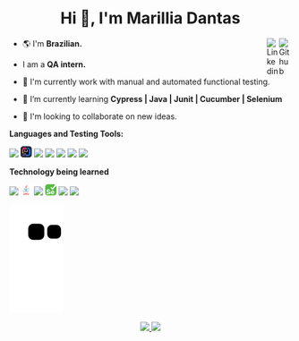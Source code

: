 <h1 align="center">Hi 👋, I'm Marillia Dantas</h1>

<a href="https://github.com/marilliadantas/">
  <img align="right" alt="Github" width="22px" src="https://user-images.githubusercontent.com/50798883/196443439-71fee3b1-2665-451c-a8e0-9d322803b4f7.png" />
</a>
<a href="https://www.linkedin.com/in/marilliadantas/">
  <img align="right" alt="Linkedin" width="22px" src="https://cdn.jsdelivr.net/gh/devicons/devicon/icons/linkedin/linkedin-original.svg" />
</a>

- 🌎 I'm **Brazilian.**

- I am a **QA intern.** 

- 🔭 I'm currently work with manual and automated functional testing.

- 🌱 I’m currently learning **Cypress | Java | Junit | Cucumber | Selenium**

- 👯 I'm looking to collaborate on new ideas.


**Languages and Testing Tools:**  

<code><img height="20" src="https://cdn.jsdelivr.net/gh/devicons/devicon/icons/vscode/vscode-original.svg"></code>
<code><img height="20" src="https://raw.githubusercontent.com/tandpfun/skill-icons/59059d9d1a2c092696dc66e00931cc1181a4ce1f/icons/Idea-Dark.svg"></code>
<code><img height="20" src="https://cdn.jsdelivr.net/gh/devicons/devicon/icons/javascript/javascript-original.svg"></code>
<code><img height="20" src="https://cdn.jsdelivr.net/gh/devicons/devicon/icons/css3/css3-original.svg"></code>
<code><img height="20" src="https://cdn.jsdelivr.net/gh/devicons/devicon/icons/html5/html5-original.svg"></code>
<code><img height="20" src="https://cdn.jsdelivr.net/gh/devicons/devicon/icons/git/git-original.svg"></code>
<code><img height="20" src="https://icons.iconarchive.com/icons/papirus-team/papirus-apps/512/insomnia-icon.png"></code>
<br/>
<div>
  
**Technology being learned**

 <code><img height="20" src="https://asset.brandfetch.io/idIq_kF0rb/idv3zwmSiY.jpeg"></code>
<code><img height="20" src="https://raw.githubusercontent.com/devicons/devicon/1119b9f84c0290e0f0b38982099a2bd027a48bf1/icons/java/java-original-wordmark.svg"></code>
<code><img height="20" src="https://www.svgrepo.com/show/353625/cucumber.svg"></code>
<code><img height="20" src="https://raw.githubusercontent.com/tandpfun/skill-icons/59059d9d1a2c092696dc66e00931cc1181a4ce1f/icons/Selenium.svg"></code>
<code><img height="20" src="https://junit.org/junit5/assets/img/junit5-logo.png"></code>
<code><img height="20" src="https://cdn.worldvectorlogo.com/logos/postman.svg"></code>


![Snake animation](https://github.com/marilliadantas/marilliadantas/blob/output/github-contribution-grid-snake.svg)


<div align="center">
  <a href="https://github.com/marilliadantas"><img height="180em" src="https://github-readme-stats.vercel.app/api?username=marilliadantas&show_icons=true&theme=tokyonight&include_all_commits=true&count_private=true"/>
    <img height="180em" src="https://github-readme-stats.vercel.app/api/top-langs/?username=marilliadantas&layout=compact&langs_count=7&theme=tokyonight"/>
</div>
